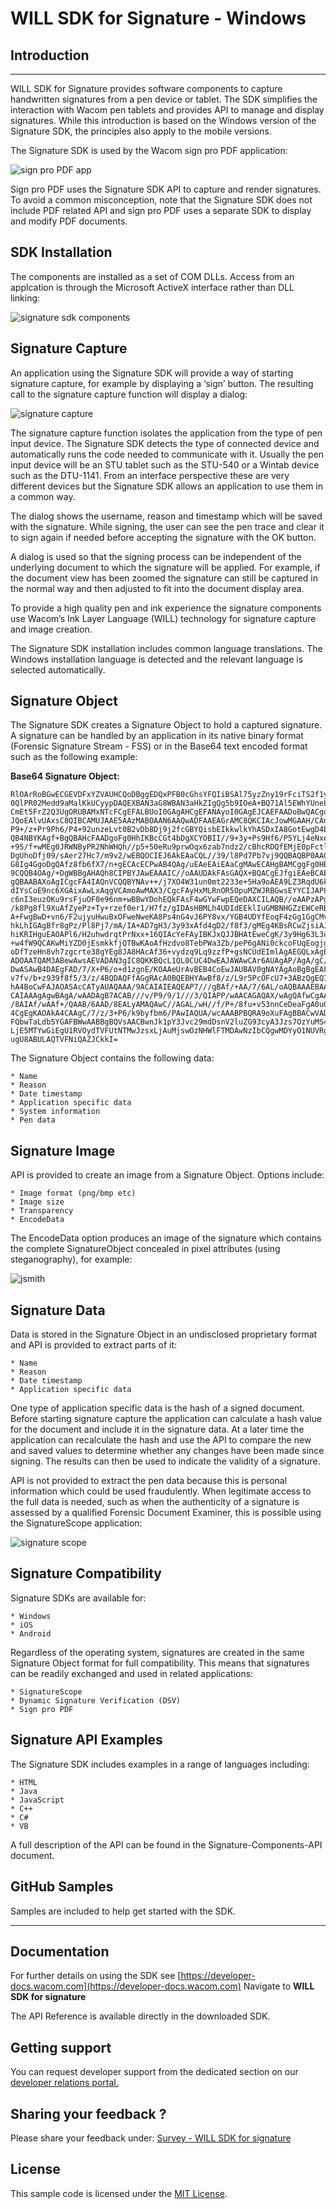# WILL SDK for Signature - Windows

## Introduction

---

WILL SDK for Signature provides software components to capture handwritten signatures from a pen device or tablet. The SDK simplifies the interaction with Wacom pen tablets and provides API to manage and display signatures. While this introduction is based on the Windows version of the Signature SDK, the principles also apply to the mobile versions.

The Signature SDK is used by the Wacom sign pro PDF application:

![sign pro PDF app](images/SignPro.png)

Sign pro PDF uses the Signature SDK API to capture and render signatures. To avoid a common misconception, note that the Signature SDK does not include PDF related API and sign pro PDF uses a separate SDK to display and modify PDF documents.

## SDK Installation

The components are installed as a set of COM DLLs. Access from an applcation is through the Microsoft ActiveX interface rather than DLL linking:

![signature sdk components](images/Signature-SDK.png)

## Signature Capture

An application using the Signature SDK will provide a way of starting signature capture, for example by displaying a ‘sign’ button. The resulting call to the signature capture function will display a dialog:

![signature capture](images/SigCapture.png)

The signature capture function isolates the application from the type of pen input device. The Signature SDK detects the type of connected device and automatically runs the code needed to communicate with it. Usually the pen input device will be an STU tablet such as the STU-540 or a Wintab device such as the DTU-1141. From an interface perspective these are very different devices but the Signature SDK allows an application to use them in a common way.

The dialog shows the username, reason and timestamp which will be saved with the signature. While signing, the user can see the pen trace and clear it to sign again if needed before accepting the signature with the OK button.

A dialog is used so that the signing process can be independent of the underlying document to which the signature will be applied. For example, if the document view has been zoomed the signature can still be captured in the normal way and then adjusted to fit into the document display area.

To provide a high quality pen and ink experience the signature components use Wacom’s Ink Layer Language (WILL) technology for signature capture and image creation.

The Signature SDK installation includes common language translations. The Windows installation language is detected and the relevant language is selected automatically.

## Signature Object

The Signature SDK creates a Signature Object to hold a captured signature. A signature can be handled by an application in its native binary format (Forensic Signature Stream - FSS) or in the Base64 text encoded format such as the following example:

**Base64 Signature Object:**
```
RlOArRoBGwECGEVDFxYZVAUHCQoDBggEDQxPFB0cGhsYFQIiBSAl75yzZny19rFciTS2f1ymdEac
0QlPR02Medd9aMalKkUCyypDAQEXBAN3aG8WBAN3aHkZIgQg5b9IOeA+BQ71Al5EWhYUneLmb44n
CmEt5FrZ2Q3UgORUBAMxNTcFCgEFALBUoI0GAgAHCgEFANAyoI0GAgEJCAEFAADoBwQACgoC8QKe
JQoEAlvUAxsC8QIBCAMUJAAE5AAzMABOAAN6AAQwADFAAEAGrAMC8QKCIAcJowMGAAH/CAnaBgIA
P9+/z+Pr9Ph6/P4+92unzeLvt0B2vDb8Dj9j2fcGBYQisbEIkkwlkYhASDxIA8GotEwgD4bDAWCI
QB4NBYKAgf+BgQBAHcFAADgoFg0HhIKBcCGt4bDgXCYOBII//9+3y+Ps9Hf6/P5YLj4eNxePy+j1
+95/f+wMEg0JRWNByPR2NhWHQh//p5+50eRu9prwOqx6zab7ndz2/cBhcRDQfEMjE0pFctlcqEwi
DgUhoDfj09/sAer27Hc7/m9v2/wEBQOCIEJ6AkEAaCQL//39/l8Pd7Pb7vj9QQBAQBP0AAGCwYBC
G8Ig4GgoDgQAfz8fb6fX7/n+gECAcECPwAB4QAg/uEAeEAiEAaCgMAwECAHgBAMCggFg0HBAJAgp
9CQQB4OAg/+DgWBBgAHAQh8CIPBYJAwEAAAIC//oAAUDAkFAsGAQX+BQACgEJfgiEAeBCAEI/AaC
gQBAABAXoAgICgcFA4IAQnVCQQBYNAv++/j7XO4W31un0mt2233e+5Ha9oAEA9LZ3RqdU6kTyLOh
dIYsCoE9nc6XGAixAwLxAqgVCAmoAwMAX3/CgcFAyHxMLRnOR5OpuMZWJRBGwsEYYCIJAP8+3u9H
c6nI3euzOKu9rsFjuOF0e96nm+wBBwYDohEQkFAsF4wGYwFwpEQeDAXCILAQB//oAAPzAPgA+v58
/k8Pg8fl9XuAfZyePz+Ty+rzef0er1/H7fz/gIDAsHBMLh4UDIdEEklIuGMBNHGZzEWCeRB2MhUJ
A+FwgBwD+vn6/F2ujyuHwuBxOFweNweKA8Ps4nG4vJ6PY8vx/YGB4UDYfEoqF4zGg1GgCMvYWCYQ
hkLhIGAgBfr8gPz/Pl8Pj7/mA/IA+AD7gH3/3y93xAfd4gD2/f8f3/gMEg4KBsRCwZjsiAJH6SAO
hiKRIHguEAOAPl6/H2uhwdrqtPrNxx+16QIAcYeFAyIBKJxQJJBHAtEweCgK/3y9Hg63L3uy1Ok0
+w4fW9QCAKwMiYZD0jEsmkkfjQTBwKAoAfHzdvo8TebPWa3Zb/peP6gANi0ckcoFUqEogjgWCMNg
oDfTzeHn8vh7zgcrte38gYEg8JA8HAcAf36+vydzq9Lq9zzfP+gsNCUdEImlAgAEGQLxAgEIAhIk
ADOAATQAM3ABewAwsAEVADAN3gIC8QKKBQcL1QL0CUC4DwEAJAWAwCAr6AUAgAP/AgA/gC///8BA
DwASAwB4DAEgFAD/7/X+P6/o+d1zgnE/KOAAeUrAvBEB4CoEwJAUBAV0gNAYAgAoBgBgEAF/3/n+
v7fv/b+z939f8f5/3/z/4BQDAQFfAGgRAcA0BQEBHYAwBf8/z/L9r5PcOFcU7+3ABzQgEQIAMgUg
hA4BoCwFAJAOASAcCATyAUAQAAA/9ACAIAIEAQEAP7///gBAf/+AA/7/6AL/oAQBAAAEBAABAF8A
CAIAAAgAgwBAgA/wAADAgB7ACAB///v/P9/9/1///3/QIAPP/wAACAGAQAX/wAgQAfwCgAAgB9gA
/8AIAf/wAAf+/QAAB/6AAD/8EALyAMAQAwC//AGAL/wH//f/P+/8fu+v53nnCeDeaFgA0uOAmBAB
4CgEgKAOAkA4CAAgC/7/z/3+P6/k9byfbm6/PAwIAQUA/wcAAABPBQRA9oXuFAgBBACwVADQMh0W
FQbwTaLdb5YGAFBWwAABBgBQVsAACBwnJk1pY3Jvc29mdDsnV2luZG93cyA3Jzs7OzYuMS43NjAx
LjE5MTYwGiEgU1RVOydTVFUtNTMwJzsxLjAuMjswOzNHWlFTMDAwNzIbCQgwMDYyO1NUVRgHzrGb
ugU8ABULAQTVFNiQAZJCkkI=
```
The Signature Object contains the following data:

    * Name
    * Reason
    * Date timestamp
    * Application specific data
    * System information
    * Pen data

## Signature Image

API is provided to create an image from a Signature Object. Options include:

    * Image format (png/bmp etc)
    * Image size
    * Transparency
    * EncodeData

The EncodeData option produces an image of the signature which contains the complete SignatureObject concealed in pixel attributes (using steganography), for example:

![jsmith](images/jsmith.png)

## Signature Data

Data is stored in the Signature Object in an undisclosed proprietary format and API is provided to extract parts of it:

    * Name
    * Reason
    * Date timestamp
    * Application specific data

One type of application specific data is the hash of a signed document. Before starting signature capture the application can calculate a hash value for the document and include it in the signature data. At a later time the application can recalculate the hash and use the API to compare the new and saved values to determine whether any changes have been made since signing. The results can then be used to indicate the validity of a signature.

API is not provided to extract the pen data because this is personal information which could be used fraudulently. When legitimate access to the full data is needed, such as when the authenticity of a signature is assessed by a qualified Forensic Document Examiner, this is possible using the SignatureScope application:

![signature scope](images/SigScope.png)

## Signature Compatibility

Signature SDKs are available for:

    * Windows
    * iOS
    * Android

Regardless of the operating system, signatures are created in the same Signature Object format for full compatibility.
This means that signatures can be readily exchanged and used in related applications: 

    * SignatureScope
    * Dynamic Signature Verification (DSV)
    * Sign pro PDF

## Signature API Examples

The Signature SDK includes examples in a range of languages including:

    * HTML
    * Java
    * JavaScript
    * C++
    * C#
    * VB

 A full description of the API can be found in the Signature-Components-API document.
    
## GitHub Samples

Samples are included to help get started with the SDK.

---

## Documentation
For further details on using the SDK see [https://developer-docs.wacom.com](https://developer-docs.wacom.com) 
Navigate to **WILL SDK for signature**

The API Reference is available directly in the downloaded SDK.

## Getting support
You can request developer support from the dedicated section on our
[developer relations portal.](https://developer.wacom.com/developer-dashboard/support)

## Sharing your feedback ?

Please share your feedback under: [Survey - WILL SDK for signature](https://www.surveymonkey.de/r/willsdkforsignature)

## License 
This sample code is licensed under the [MIT License](
https://choosealicense.com/licenses/mit/).
